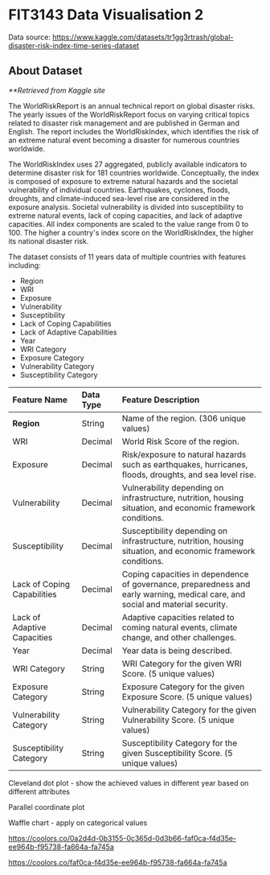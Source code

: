 # FIT3143 Data Visualisation 2

Data source: https://www.kaggle.com/datasets/tr1gg3rtrash/global-disaster-risk-index-time-series-dataset



## About Dataset

*\*\*Retrieved from Kaggle site*

The WorldRiskReport is an annual technical report on global disaster risks. The yearly issues of the WorldRiskReport focus on varying critical topics related to disaster risk management and are published in German and English. The report includes the WorldRiskIndex, which identifies the risk of an extreme natural event becoming a disaster for numerous countries worldwide.

The WorldRiskIndex uses 27 aggregated, publicly available indicators to determine disaster risk for 181 countries worldwide. Conceptually, the index is composed of exposure to extreme natural hazards and the societal vulnerability of individual countries. Earthquakes, cyclones, floods, droughts, and climate-induced sea-level rise are considered in the exposure analysis. Societal vulnerability is divided into susceptibility to extreme natural events, lack of coping capacities, and lack of adaptive capacities. All index components are scaled to the value range from 0 to 100. The higher a country's index score on the WorldRiskIndex, the higher its national disaster risk.

The dataset consists of 11 years data of multiple countries with features including:

- Region
- WRI
- Exposure
- Vulnerability
- Susceptibility
- Lack of Coping Capabilities
- Lack of Adaptive Capabilities
- Year
- WRI Category
- Exposure Category
- Vulnerability Category
- Susceptibility Category



| Feature Name                | Data Type | Feature Description                                          |
| :-------------------------- | :-------- | :----------------------------------------------------------- |
| **Region**                  | String    | Name of the region. (306 unique values)                      |
| WRI                         | Decimal   | World Risk Score of the region.                              |
| Exposure                    | Decimal   | Risk/exposure to natural hazards such as earthquakes, hurricanes, floods, droughts, and sea level rise. |
| Vulnerability               | Decimal   | Vulnerability depending on infrastructure, nutrition, housing situation, and economic framework conditions. |
| Susceptibility              | Decimal   | Susceptibility depending on infrastructure, nutrition, housing situation, and economic framework conditions. |
| Lack of Coping Capabilities | Decimal   | Coping capacities in dependence of governance, preparedness and early warning, medical care, and social and material security. |
| Lack of Adaptive Capacities | Decimal   | Adaptive capacities related to coming natural events, climate change, and other challenges. |
| Year                        | Decimal   | Year data is being described.                                |
| WRI Category                | String    | WRI Category for the given WRI Score. (5 unique values)      |
| Exposure Category           | String    | Exposure Category for the given Exposure Score. (5 unique values) |
| Vulnerability Category      | String    | Vulnerability Category for the given Vulnerability Score. (5 unique values) |
| Susceptibility Category     | String    | Susceptibility Category for the given Susceptibility Score. (5 unique values) |



Cleveland dot plot - show the achieved values in different year based on different attributes

Parallel coordinate plot

Waffle chart - apply on categorical values

https://coolors.co/0a2d4d-0b3155-0c365d-0d3b66-faf0ca-f4d35e-ee964b-f95738-fa664a-fa745a

https://coolors.co/faf0ca-f4d35e-ee964b-f95738-fa664a-fa745a